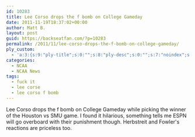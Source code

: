 ```yaml
---
id: 10283
title: Lee Corso drops the f bomb on College Gameday
date: 2011-11-19T18:37:02+00:00
author: Matt B.
layout: post
guid: https://backseatfan.com/?p=10283
permalink: /2011/11/lee-corso-drops-the-f-bomb-on-college-gameday/
ply_custom:
  - 'a:3:{s:9:"ply-title";s:0:"";s:8:"ply-desc";s:0:"";s:7:"noindex";s:0:"";}'
categories:
  - NCAA
  - NCAA News
tags:
  - fuck it
  - lee corse
  - lee corso f bomb
---
```


<div class="entry">
  <p>
    Lee Corso drops the f bomb on College Gameday while picking the winner of the Houston vs SMU game. I found it hilarious, something tells me ESPN will go overboard with their punishment though. Herbstreit and Fowler's reactions are priceless too.<br />
  </p>
</div>

